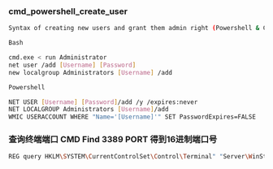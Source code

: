 ### cmd_powershell_create_user
```Bash
Syntax of creating new users and grant them admin right (Powershell & CMD)

Bash

cmd.exe < run Administrator
net user /add [Username] [Password]
new localgroup Administrators [Username] /add

Powershell

NET USER [Username] [Password]/add /y /expires:never
NET LOCALGROUP Administrators [Username]/add
WMIC USERACCOUNT WHERE "Name='[Username]'" SET PasswordExpires=FALSE
```
### 查询终端端口 CMD Find 3389 PORT 得到16进制端口号
```Bash
REG query HKLM\SYSTEM\CurrentControlSet\Control\Terminal" "Server\WinStations\RDP-Tcp /v PortNumber
```